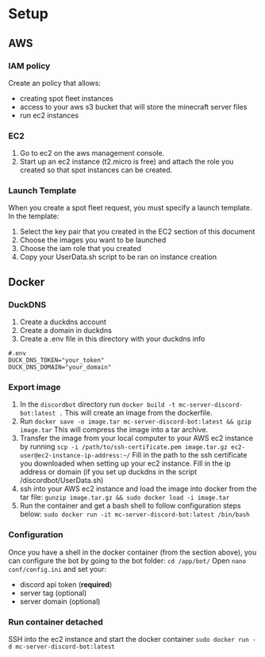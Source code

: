 # Setup

## AWS

### IAM policy
Create an policy that allows:
- creating spot fleet instances
- access to your aws s3 bucket that will store the minecraft server files
- run ec2 instances

### EC2
1. Go to ec2 on the aws management console. 
2. Start up an ec2 instance (t2.micro is free) and attach the role you created so that spot instances can be created.

### Launch Template
When you create a spot fleet request, you must specify a launch template.
In the template:
1. Select the key pair that you created in the EC2 section of this document
2. Choose the images you want to be launched
3. Choose the iam role that you created
4. Copy your UserData.sh script to be ran on instance creation

## Docker

### DuckDNS
1. Create a duckdns account
2. Create a domain in duckdns
3. Create a .env file in this directory with your duckdns info
```.env
#.env
DUCK_DNS_TOKEN="your_token"
DUCK_DNS_DOMAIN="your_domain"
```

### Export image
1. In the `discordbot` directory run `docker build -t mc-server-discord-bot:latest .`
    This will create an image from the dockerfile.
2. Run `docker save -o image.tar mc-server-discord-bot:latest && gzip image.tar`
    This will compress the image into a tar archive.
3. Transfer the image from your local computer to your AWS ec2 instance by running `scp -i /path/to/ssh-certificate.pem image.tar.gz ec2-user@ec2-instance-ip-address:~/`
    Fill in the path to the ssh certificate you downloaded when setting up your ec2 instance.
    Fill in the ip address or domain (if you set up duckdns in the script /discordbot/UserData.sh)
4. ssh into your AWS ec2 instance and load the image into docker from the tar file: `gunzip image.tar.gz && sudo docker load -i image.tar`
5. Run the container and get a bash shell to follow configuration steps below: `sudo docker run -it mc-server-discord-bot:latest /bin/bash`

### Configuration
Once you have a shell in the docker container (from the section above), you can configure the bot by going to the bot folder: `cd /app/bot/`
Open `nano conf/config.ini` and set your:
- discord api token (**required**)
- server tag (optional)
- server domain (optional)

### Run container detached
SSH into the ec2 instance and start the docker container
`sudo docker run -d mc-server-discord-bot:latest`